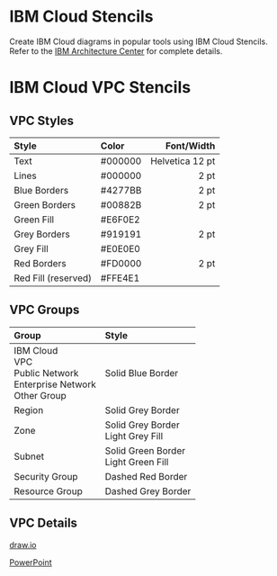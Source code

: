 # IBM Cloud Stencils

Create IBM Cloud diagrams in popular tools using IBM Cloud Stencils.  
Refer to the [IBM Architecture Center](https://www.ibm.com/cloud/garage/architectures/edit) for complete details.

# IBM Cloud VPC Stencils

## VPC Styles

| Style | Color | Font/Width |
| :--- | :--- | ---: |
| Text | #000000 | Helvetica 12 pt |
| Lines | #000000 | 2 pt |
| Blue Borders | #4277BB | 2 pt |
| Green Borders | #00882B | 2 pt |
| Green Fill | #E6F0E2 | |
| Grey Borders | #919191 | 2 pt |
| Grey Fill | #E0E0E0 | |
| Red Borders | #FD0000 | 2 pt |
| Red Fill (reserved) | #FFE4E1 | |

## VPC Groups

| Group | Style |
| :--- | :--- |
| IBM Cloud<br/>VPC<br/>Public Network<br/>Enterprise Network<br/>Other Group | Solid Blue Border |
| Region | Solid Grey Border |
| Zone | Solid Grey Border<br/>Light Grey Fill |
| Subnet | Solid Green Border<br>Light Green Fill |
| Security Group | Dashed Red Border |
| Resource Group | Dashed Grey Border |

## VPC Details

[draw.io](/drawio/drawio.md)

[PowerPoint](/powerpoint/powerpoint.md)
